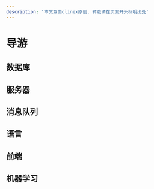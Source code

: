 ```yaml
---
description: '本文章由olinex原创, 转载请在页面开头标明出处'
---
```


# 导游

## 数据库

## 服务器

## 消息队列

## 语言

## 前端

## 机器学习

